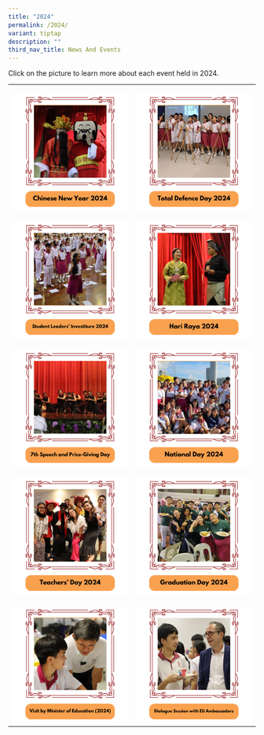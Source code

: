 ```yaml
---
title: "2024"
permalink: /2024/
variant: tiptap
description: ""
third_nav_title: News And Events
---
```

<p>Click on the picture to learn more about each event held in 2024.</p>
<table style="minWidth: 50px">
<colgroup>
<col>
<col>
</colgroup>
<tbody>
<tr>
<th rowspan="1" colspan="1">
<p></p><a class="isomer-image-wrapper" href="/2024/chinese-new-year/"><img style="width: 100%" height="auto" width="100%" alt="" src="/images/Events/2024/cny_2024.png"></a>
</th>
<th rowspan="1" colspan="1">
<p></p><a class="isomer-image-wrapper" href="/2024/total-defence-day/"><img style="width: 100%" height="auto" width="100%" alt="" src="/images/Events/2024/td_2024.png"></a>
</th>
</tr>
<tr>
<td rowspan="1" colspan="1">
<p></p><a class="isomer-image-wrapper" href="/2024/student-leaders-investiture/"><img style="width: 100%" height="auto" width="100%" alt="" src="/images/Events/2024/investiture_2024.png"></a>
</td>
<td rowspan="1" colspan="1">
<p></p><a class="isomer-image-wrapper" href="/2024/hari-raya/"><img style="width: 100%" height="auto" width="100%" alt="" src="/images/Events/2024/hari_raya_2024.png"></a>
</td>
</tr>
<tr>
<td rowspan="1" colspan="1">
<p></p><a class="isomer-image-wrapper" href="/2024/speech-day/"><img style="width: 100%" height="auto" width="100%" alt="" src="/images/Events/2024/speech_day_2024.png"></a>
</td>
<td rowspan="1" colspan="1">
<p></p><a class="isomer-image-wrapper" href="/2024/national-day/"><img style="width: 100%" height="auto" width="100%" alt="" src="/images/Events/2024/national_day_2024.png"></a>
</td>
</tr>
<tr>
<td rowspan="1" colspan="1">
<p></p><a class="isomer-image-wrapper" href="/2024/teachers-day/"><img style="width: 100%" height="auto" width="100%" alt="" src="/images/Events/2024/teachers_day_2024.png"></a>
</td>
<td rowspan="1" colspan="1">
<p></p><a class="isomer-image-wrapper" href="/2024/graduation-day/"><img style="width: 100%" height="auto" width="100%" alt="" src="/images/Events/2024/graduation_2024.png"></a>
</td>
</tr>
<tr>
<td rowspan="1" colspan="1">
<p></p><a class="isomer-image-wrapper" href="/2024/minister-chan-chun-sing-s-visit/"><img style="width: 100%" height="auto" width="100%" alt="" src="/images/Events/2024/minister_visit_2024.png"></a>
</td>
<td rowspan="1" colspan="1">
<p></p><a class="isomer-image-wrapper" href="/2024/french-german-ambassador-s-visit/"><img style="width: 100%" height="auto" width="100%" alt="" src="/images/Events/2024/eu_visit_2024.png"></a>
</td>
</tr>
</tbody>
</table>
<p></p>